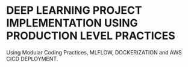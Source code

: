 # DEEP LEARNING PROJECT IMPLEMENTATION USING PRODUCTION LEVEL PRACTICES
Using Modular Coding Practices, MLFLOW, DOCKERIZATION and AWS CICD DEPLOYMENT.  
